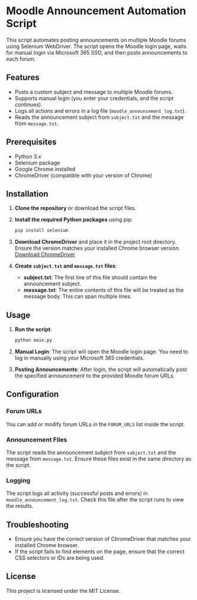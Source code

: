 
# Moodle Announcement Automation Script

This script automates posting announcements on multiple Moodle forums using Selenium WebDriver. The script opens the Moodle login page, waits for manual login via Microsoft 365 SSO, and then posts announcements to each forum.

## Features

- Posts a custom subject and message to multiple Moodle forums.
- Supports manual login (you enter your credentials, and the script continues).
- Logs all actions and errors in a log file (`moodle_announcement_log.txt`).
- Reads the announcement subject from `subject.txt` and the message from `message.txt`.

## Prerequisites

- Python 3.x
- Selenium package
- Google Chrome installed
- ChromeDriver (compatible with your version of Chrome)

## Installation

1. **Clone the repository** or download the script files.
2. **Install the required Python packages** using pip:

   ```bash
   pip install selenium
   ```

3. **Download ChromeDriver** and place it in the project root directory. Ensure the version matches your installed Chrome browser version. [Download ChromeDriver](https://sites.google.com/chromium.org/driver/)

4. **Create `subject.txt` and `message.txt` files**:
   - **subject.txt**: The first line of this file should contain the announcement subject.
   - **message.txt**: The entire contents of this file will be treated as the message body. This can span multiple lines.

## Usage

1. **Run the script**:

   ```bash
   python main.py
   ```

2. **Manual Login**: The script will open the Moodle login page. You need to log in manually using your Microsoft 365 credentials.
3. **Posting Announcements**: After login, the script will automatically post the specified announcement to the provided Moodle forum URLs.

## Configuration

### Forum URLs

You can add or modify forum URLs in the `FORUM_URLS` list inside the script.

### Announcement Files

The script reads the announcement subject from `subject.txt` and the message from `message.txt`. Ensure these files exist in the same directory as the script.

### Logging

The script logs all activity (successful posts and errors) in `moodle_announcement_log.txt`. Check this file after the script runs to view the results.

## Troubleshooting

- Ensure you have the correct version of ChromeDriver that matches your installed Chrome browser.
- If the script fails to find elements on the page, ensure that the correct CSS selectors or IDs are being used.

## License

This project is licensed under the MIT License.

